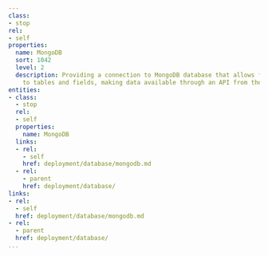 ```yaml
---
class:
- stop
rel:
- self
properties:
  name: MongoDB
  sort: 1042
  level: 2
  description: Providing a connection to MongoDB database that allows for quick access
    to tables and fields, making data available through an API from the backend database.
entities:
- class:
  - stop
  rel:
  - self
  properties:
    name: MongoDB
  links:
  - rel:
    - self
    href: deployment/database/mongodb.md
  - rel:
    - parent
    href: deployment/database/
links:
- rel:
  - self
  href: deployment/database/mongodb.md
- rel:
  - parent
  href: deployment/database/
...
```

